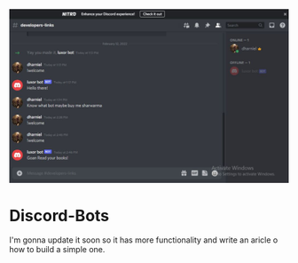 ![Fire](https://github.com/dharniel45/Discord-Bots/blob/main/discord-bots/pre.JPG)

# Discord-Bots
I'm gonna update it soon so it has more functionality and write an aricle o how to build a simple one.
